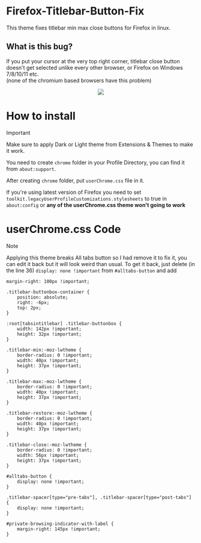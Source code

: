 # Firefox-Titlebar-Button-Fix
This theme fixes titlebar min max close buttons for Firefox in linux.

## What is this bug?
If you put your cursor at the very top right corner, titlebar close button doesn't get selected unlike every other browser, or Firefox on Windows 7/8/10/11 etc. <br>
(none of the chromium based browsers have this problem)

<p align="center">
<img src="https://raw.githubusercontent.com/birbkeks/FirefoxCSS-Store.github.io/main/images/themes/ftbf.png">
</p>

# How to install

>[!IMPORTANT]
>Make sure to apply Dark or Light theme from Extensions & Themes to make it work.

You need to create `chrome` folder in your Profile Directory, you can find it from `about:support`.

After creating `chrome` folder, put `userChrome.css` file in it.

If you're using latest version of Firefox you need to set `toolkit.legacyUserProfileCustomizations.stylesheets` to true in `about:config` or **any of the userChrome.css theme won't going to work**

# userChrome.css Code

> [!NOTE]
>Applying this theme breaks All tabs button so I had remove it to fix it, you can edit it back but it will look weird than usual. 
>To get it back, just delete (in the line 36) `display: none !important` from `#alltabs-button` and add 
>```
>margin-right: 100px !important;
>```


```
.titlebar-buttonbox-container {
    position: absolute;
    right: -6px;
    top: 2px;
}

:root[tabsintitlebar] .titlebar-buttonbox {
    width: 142px !important;
    height: 32px !important;
}

.titlebar-min:-moz-lwtheme {
    border-radius: 0 !important;
    width: 40px !important;
    height: 37px !important;
}

.titlebar-max:-moz-lwtheme {
    border-radius: 0 !important;
    width: 40px !important;
    height: 37px !important;
}

.titlebar-restore:-moz-lwtheme {
    border-radius: 0 !important;
    width: 40px !important;
    height: 37px !important;
}

.titlebar-close:-moz-lwtheme {
    border-radius: 0 !important;
    width: 56px !important;
    height: 37px !important;
}

#alltabs-button {
    display: none !important;
}

.titlebar-spacer[type="pre-tabs"], .titlebar-spacer[type="post-tabs"] {
    display: none !important;
}

#private-browsing-indicator-with-label {
    margin-right: 145px !important;
}
```
